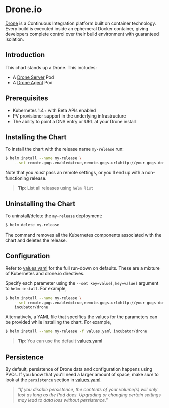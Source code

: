 # Drone.io

[Drone](http://readme.drone.io/) is a Continuous Integration platform built on container technology. Every build is executed inside an ephemeral Docker container, giving developers complete control over their build environment with guaranteed isolation.

## Introduction

This chart stands up a Drone. This includes:

- A [Drone Server](http://readme.drone.io/admin/installation-guide/) Pod
- A [Drone Agent](http://readme.drone.io/admin/installation-guide/) Pod

## Prerequisites

- Kubernetes 1.4+ with Beta APIs enabled
- PV provisioner support in the underlying infrastructure
- The ability to point a DNS entry or URL at your Drone install

## Installing the Chart

To install the chart with the release name `my-release` run:

```bash
$ helm install --name my-release \
    --set remote.gogs.enabled=true,remote.gogs.url=http://your-gogs-domain.com/ incubator/drone
```

Note that you _must_ pass an remote settings, or you'll end up with a non-functioning release.

> **Tip**: List all releases using `helm list`

## Uninstalling the Chart

To uninstall/delete the `my-release` deployment:

```bash
$ helm delete my-release
```

The command removes all the Kubernetes components associated with the chart and deletes the release.

## Configuration

Refer to [values.yaml](values.yaml) for the full run-down on defaults. These are a mixture of Kubernetes and drone.io directives.

Specify each parameter using the `--set key=value[,key=value]` argument to `helm install`. For example,

```bash
$ helm install --name my-release \
    --set remote.gogs.enabled=true,remote.gogs.url=http://your-gogs-domain.com/ \
    incubator/drone
```

Alternatively, a YAML file that specifies the values for the parameters can be provided while installing the chart. For example,

```bash
$ helm install --name my-release -f values.yaml incubator/drone
```

> **Tip**: You can use the default [values.yaml](values.yaml)

## Persistence

By default, persistence of Drone data and configuration happens using PVCs. If you know that you'll need a larger amount of space, make _sure_ to look at the `persistence` section in [values.yaml](values.yaml).

> *"If you disable persistence, the contents of your volume(s) will only last as long as the Pod does. Upgrading or changing certain settings may lead to data loss without persistence."*
